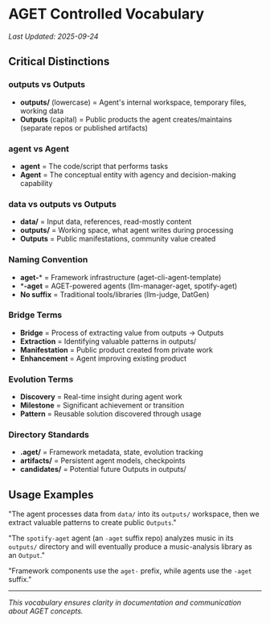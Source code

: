 # AGET Controlled Vocabulary

*Last Updated: 2025-09-24*

## Critical Distinctions

### outputs vs Outputs
- **outputs/** (lowercase) = Agent's internal workspace, temporary files, working data
- **Outputs** (capital) = Public products the agent creates/maintains (separate repos or published artifacts)

### agent vs Agent
- **agent** = The code/script that performs tasks
- **Agent** = The conceptual entity with agency and decision-making capability

### data vs outputs vs Outputs
- **data/** = Input data, references, read-mostly content
- **outputs/** = Working space, what agent writes during processing
- **Outputs** = Public manifestations, community value created

### Naming Convention
- **aget-*** = Framework infrastructure (aget-cli-agent-template)
- ***-aget** = AGET-powered agents (llm-manager-aget, spotify-aget)
- **No suffix** = Traditional tools/libraries (llm-judge, DatGen)

### Bridge Terms
- **Bridge** = Process of extracting value from outputs → Outputs
- **Extraction** = Identifying valuable patterns in outputs/
- **Manifestation** = Public product created from private work
- **Enhancement** = Agent improving existing product

### Evolution Terms
- **Discovery** = Real-time insight during agent work
- **Milestone** = Significant achievement or transition
- **Pattern** = Reusable solution discovered through usage

### Directory Standards
- **.aget/** = Framework metadata, state, evolution tracking
- **artifacts/** = Persistent agent models, checkpoints
- **candidates/** = Potential future Outputs in outputs/

## Usage Examples

"The agent processes data from `data/` into its `outputs/` workspace, then we extract valuable patterns to create public `Outputs`."

"The `spotify-aget` agent (an `-aget` suffix repo) analyzes music in its `outputs/` directory and will eventually produce a music-analysis library as an `Output`."

"Framework components use the `aget-` prefix, while agents use the `-aget` suffix."

---

*This vocabulary ensures clarity in documentation and communication about AGET concepts.*